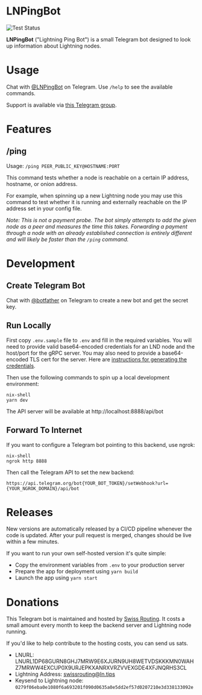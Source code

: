 # LNPingBot

![Test Status](https://github.com/swissrouting/lnpingbot/actions/workflows/ci.yml/badge.svg)

**LNPingBot** ("Lightning Ping Bot") is a small Telegram bot designed to look up information about Lightning nodes.

# Usage

Chat with [@LNPingBot](https://t.me/LNPingBot) on Telegram. Use `/help` to see the available commands.

Support is available via [this Telegram group](https://t.me/LNPingBotSupport).

# Features

## /ping

Usage: `/ping PEER_PUBLIC_KEY@HOSTNAME:PORT`

This command tests whether a node is reachable on a certain IP address, hostname, or onion address.

For example, when spinning up a new Lightning node you may use this command to test whether it is running and externally reachable on the IP address set in your config file.

_Note: This is not a payment probe. The bot simply attempts to add the given node as a peer and measures the time this takes. Forwarding a payment through a node with an already established connection is entirely different and will likely be faster than the `/ping` command._

# Development

## Create Telegram Bot

Chat with [@botfather](https://telegram.me/botfather) on Telegram to create a new bot and get the secret key.

## Run Locally

First copy `.env.sample` file to `.env` and fill in the required variables. You will need to provide valid base64-encoded credentials for an LND node and the host/port for the gRPC server. You may also need to provide a base64-encoded TLS cert for the server. Here are [instructions for generating the credentials](https://github.com/alexbosworth/lightning#lnd-authentication).

Then use the following commands to spin up a local development environment:

    nix-shell
    yarn dev

The API server will be available at http://localhost:8888/api/bot

## Forward To Internet

If you want to configure a Telegram bot pointing to this backend, use ngrok:

    nix-shell
    ngrok http 8888

Then call the Telegram API to set the new backend:

    https://api.telegram.org/bot{YOUR_BOT_TOKEN}/setWebhook?url={YOUR_NGROK_DOMAIN}/api/bot

# Releases

New versions are automatically released by a CI/CD pipeline whenever the code is updated. After your pull request is merged, changes should be live within a few minutes.

If you want to run your own self-hosted version it's quite simple:

- Copy the environment variables from `.env` to your production server
- Prepare the app for deployment using `yarn build`
- Launch the app using `yarn start`

# Donations

This Telegram bot is maintained and hosted by [Swiss Routing](https://github.com/swissrouting). It costs a small amount every month to keep the backend server and Lightning node running.

If you'd like to help contribute to the hosting costs, you can send us sats.

- LNURL: LNURL1DP68GURN8GHJ7MRW9E6XJURN9UH8WETVDSKKKMN0WAHZ7MRWW4EXCUP0X9URJEPKXANRXVRZVVEXGDE4XFJNQRHS3CL
- Lightning Address:
  swissrouting@ln.tips
- Keysend to Lightning node:
  `0279f06eba0e1080f6a693201f090d0635a0e5dd2ef57d0207210e3d338133092e`
